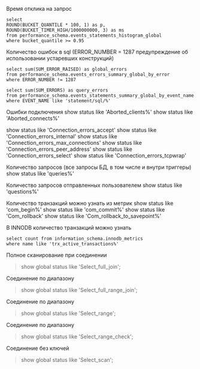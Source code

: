 Время отклика на запрос
````
select
ROUND(BUCKET_QUANTILE * 100, 1) as p,
ROUND(BUCKET_TIMER_HIGH/1000000000, 3) as ms
from performance_schema.events_statements_histogram_global
where bucket_quantile >= 0.95
````

Количество ошибок в sql (ERROR_NUMBER = 1287 предупреждение об использовании устаревших конструкций)
````
select sum(SUM_ERROR_RAISED) as global_errors
from performance_schema.events_errors_summary_global_by_error
where ERROR_NUMBER != 1287
````

````
select sum(SUM_ERRORS) as query_errors
from performance_schema.events_statements_summary_global_by_event_name
where EVENT_NAME like 'statement/sql/%'
````

Ошибки подключения
show status like 'Aborted_clients%'
show status like 'Aborted_connects%'

show status like 'Connection_errors_accept'
show status like 'Connection_errors_internal'
show status like 'Connection_errors_max_connections'
show status like 'Connection_errors_peer_address'
show status like 'Connection_errors_select'
show status like 'Connection_errors_tcpwrap'


Количество запросов (все запросы БД, в том числе и внутри триггеры)
show status like 'queries%'

Количество запросов отправленных пользователем
show status like 'questions%'

Количество транзакций можно узнать из метрик
show status like 'com_begin%'
show status like 'com_commit%'
show status like 'Com_rollback'
show status like 'Com_rollback_to_savepoint%'

В INNODB количество транзакций можно узнать
````
select count from information_schema.innodb_metrics
where name like 'trx_active_transactions%'
````

Полное сканирование при соединении
>show global status like 'Select_full_join';

Соединение по диапазону
>show global status like 'Select_full_range_join';

Соединение по диапазону
>show global status like 'Select_range';

Соединение по диапазону
>show global status like 'Select_range_check';

Соединение без ключей
>show global status like 'Select_scan';